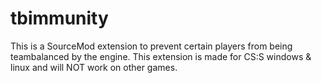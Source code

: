tbimmunity
==========

This is a SourceMod extension to prevent certain players from being teambalanced by the engine.
This extension is made for CS:S windows & linux and will NOT work on other games.
